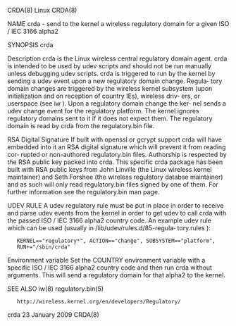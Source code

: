 CRDA(8)                             Linux                             CRDA(8)

NAME
       crda - send to the kernel a wireless regulatory domain for a given ISO
       / IEC 3166 alpha2

SYNOPSIS
       crda

Description
       crda is the Linux wireless central regulatory domain agent.  crda is
       intended to be used by udev scripts and should not be run manually
       unless debugging udev scripts.  crda is triggered to run by the kernel
       by sending a udev event upon a new regulatory domain change. Regula‐
       tory domain changes are triggered by the wireless kernel subsystem
       (upon initialization and on reception of country IEs), wireless driv‐
       ers, or userspace (see iw ). Upon a regulatory domain change the ker‐
       nel sends a udev change event for the regulatory platform. The kernel
       ignores regulatory domains sent to it if it does not expect them. The
       regulatory domain is read by crda from the regulatory.bin file.

RSA Digital Signature
       If built with openssl or gcrypt support crda will have embedded into
       it an RSA digital signature which will prevent it from reading cor‐
       rupted or non-authored regulatory.bin files. Authorship is respected
       by the RSA public key packed into crda.  This specific crda package
       has been built with RSA public keys from John Linville (the Linux
       wireless kernel maintainer) and Seth Forshee (the wireless regulatory
       databse maintainer) and as such will only read regulatory.bin files
       signed by one of them. For further information see the regulatory.bin
       man page.

UDEV RULE
       A udev regulatory rule must be put in place in order to receive and
       parse udev events from the kernel in order to get udev to call crda
       with the passed ISO / IEC 3166 alpha2 country code.  An example udev
       rule which can be used (usually in /lib/udev/rules.d/85-regula‐
       tory.rules ):

       KERNEL=="regulatory*", ACTION=="change", SUBSYSTEM=="platform",
       RUN+="/sbin/crda"

Environment variable
       Set the COUNTRY environment variable with a specific ISO / IEC 3166
       alpha2 country code and then run crda without arguments. This will
       send a regulatory domain for that alpha2 to the kernel.

SEE ALSO
       iw(8) regulatory.bin(5)

       http://wireless.kernel.org/en/developers/Regulatory/

crda                           23 January 2009                        CRDA(8)
